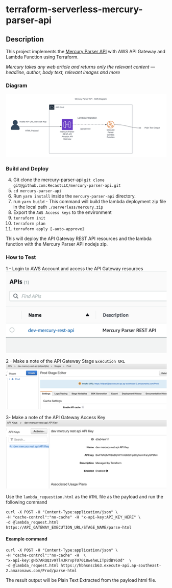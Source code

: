 # terraform-serverless-mercury-parser-api

## Description
This project implements the [Mercury Parser API](https://github.com/postlight/mercury-parser-api) with AWS API Gateway and Lambda Function using Terraform.

*Mercury takes any web article and returns only the relevant content — headline, author, body text, relevant images and more*


### Diagram 
![	](https://github.com/msharma24/terraform-serverless-mercury-parser-api/blob/main/img/mercurty-parser-api.png)



### Build and Deploy
4. Git clone the mercury-parser-api `git clone git@github.com:RecastLLC/mercury-parser-api.git`
5. `cd mercury-parser-api`
6. Run `yarn install` inside the `mercury-parser-api` directory.
7. run `yarn build` - This command will build the lambda deployment zip file in the local path `./serverless/mercury.zip`
8. Export the `AWS Access keys` to the environment
9. `terraform init`
10. `terraform plan`
11. `terraform apply [-auto-approve]`

This will deploy the API Gateway REST API resources and the lambda function with the  Mercury Parser API nodejs zip.


### How to Test
1 - Login to AWS Account and access the API Gateway resources 
![](https://github.com/msharma24/terraform-serverless-mercury-parser-api/blob/main/img/api_gw.png)

2 - Make a note of the API Gateway Stage `Execution URL`
![](https://github.com/msharma24/terraform-serverless-mercury-parser-api/blob/main/img/api_gw_url.png)

3- Make a note of the API Gateway Access Key
![](https://github.com/msharma24/terraform-serverless-mercury-parser-api/blob/main/img/api_keys.png)

Use the `lambda_requestion.html` as the `HTML` file as the payload and run the following command 
```
curl -X POST -H "Content-Type:application/json" \ 
-H "cache-control":"no-cache" -H "x-api-key:API_KEY_HERE" \
-d @lambda_request.html https://API_GATEWAY_EXECUTION_URL/STAGE_NAME/parse-html
```

#### Example command
```
curl -X POST -H "Content-Type:application/json" \
-H "cache-control":"no-cache" -H  \
"x-api-key:gHb7ARQQzv9Tl4JRrvpTU7018weheLITp8dBY6Od"  \
-d @lambda_request.html https://hbhsnscb63.execute-api.ap-southeast-2.amazonaws.com/Prod/parse-html
```

The result output will be Plain Text Extracted from the payload html file.
